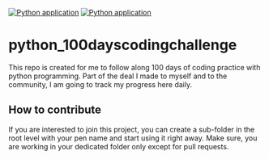 [![Python application](https://github.com/rathoddharmendra/python_100dayscodingchallenge/actions/workflows/python-app.yml/badge.svg?branch=main&event=workflow_run)](https://github.com/rathoddharmendra/python_100dayscodingchallenge/actions/workflows/python-app.yml)  [![Python application](https://github.com/rathoddharmendra/python_100dayscodingchallenge/actions/workflows/python-app.yml/badge.svg?branch=main)](https://github.com/rathoddharmendra/python_100dayscodingchallenge/actions/workflows/python-app.yml)

# python_100dayscodingchallenge

This repo is created for me to follow along 100 days of coding practice with python programming. Part of the deal I made to myself and to the community, I am going to track my progress here daily.

## How to contribute
If you are interested to join this project, you can create a sub-folder in the root level with your pen name and start using it right away. Make sure, you are working in your dedicated folder only except for pull requests.

